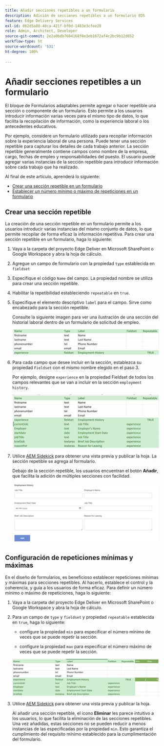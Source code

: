 ```yaml
---
title: Añadir secciones repetibles a un formulario
description: Adición de secciones repetibles a un formulario EDS
feature: Edge Delivery Services
exl-id: 062d5a88-48ca-421f-bf0d-1483e3cfee28
role: Admin, Architect, Developer
source-git-commit: 2e2a0bdb7604168f0e3eb1672af4c2bc9b12d652
workflow-type: ht
source-wordcount: '531'
ht-degree: 100%

---
```


# Añadir secciones repetibles a un formulario

El bloque de Formularios adaptables permite agregar o hacer repetible una sección o componente de un formulario. Esto permite a los usuarios introducir información varias veces para el mismo tipo de datos, lo que facilita la recopilación de información, como la experiencia laboral o los antecedentes educativos.

Por ejemplo, considere un formulario utilizado para recopilar información sobre la experiencia laboral de una persona. Puede tener una sección repetible para capturar los detalles de cada trabajo anterior. La sección repetible generalmente contiene campos como nombre de la empresa, cargo, fechas de empleo y responsabilidades del puesto. El usuario puede agregar varias instancias de la sección repetible para introducir información sobre cada trabajo que ha realizado.

Al final de este artículo, aprenderá lo siguiente:

- [Crear una sección repetible en un formulario](#add-repeatable-sections-to-a-form)
- [Establecer un número mínimo o máximo de repeticiones en un formulario](#set-minimum-or-maximum-number-of-repetitions-for-a-repeatable-section)

## Crear una sección repetible

La creación de una sección repetible en un formulario permite a los usuarios introducir varias instancias del mismo conjunto de datos, lo que permite recopilar de forma eficaz la información repetitiva. Para crear una sección repetible en un formulario, haga lo siguiente:

1. Vaya a la carpeta del proyecto Edge Deliver en Microsoft SharePoint o Google Workspace y abra la hoja de cálculo.

1. Agregue un campo de formulario con la propiedad `type` establecida en `fieldset`
1. Especifique el código `Name` del campo. La propiedad nombre se utiliza para crear una sección repetible.
1. Habilitar la repetibilidad estableciendo `repeatable` en `true`.
1. Especifique el elemento descriptivo `label` para el campo. Sirve como encabezado para la sección repetible.

   Consulte la siguiente imagen para ver una ilustración de una sección del historial laboral dentro de un formulario de solicitud de empleo.

   ![](/help/edge/assets/repeatable-section-example-job-application-form.png)

1. Para cada campo que desee incluir en la sección, establezca su propiedad `Fieldset` con el mismo nombre elegido en el paso 3.

   Por ejemplo, designe `experience` en la propiedad Fieldset de todos los campos relevantes que se van a incluir en la sección `employment history`.

   ![ejemplo de un campo de sección repetible y sus propiedades](/help/edge/assets/repeatable-section--mention-fieldset-name-example-job-application-form.png)

1. Utilice [AEM Sidekick](https://www.aem.live/developer/tutorial#preview-and-publish-your-content) para obtener una vista previa y publicar la hoja. La sección repetible se agrega al formulario.

   Debajo de la sección repetible, los usuarios encuentran el botón **Añadir**, que facilita la adición de múltiples secciones con facilidad.

   ![sección repetible, botón Añadir, para agregar varias secciones ](/help/edge/assets/repeatable-section-example.png)


## Configuración de repeticiones mínimas y máximas

En el diseño de formularios, es beneficioso establecer repeticiones mínimas y máximas para secciones repetibles. Al hacerlo, establece el control y la coherencia, y guía a los usuarios de forma eficaz. Para definir un número mínimo o máximo de repeticiones, haga lo siguiente:

1. Vaya a la carpeta del proyecto Edge Deliver en Microsoft SharePoint o Google Workspace y abra la hoja de cálculo.

1. Para un campo de `type` y `fieldset` y propiedad `repeatable` establecida en `true`, haga lo siguiente:

   - configure la propiedad `min` para especificar el número mínimo de veces que se puede repetir la sección.

   - configure la propiedad `max` para especificar el número máximo de veces que se puede repetir la sección.

   ![Establezca la propiedad mín. y máx. para especificar el número de veces que se puede repetir la sección](/help/edge/assets/repeatable-section-set-min-max.png)

1. Utilice [AEM Sidekick](https://www.aem.live/developer/tutorial#preview-and-publish-your-content) para obtener una vista previa y publicar la hoja.

   Al añadir una sección repetible, el icono **Eliminar** les parece intuitivo a los usuarios, lo que facilita la eliminación de las secciones repetibles. Una vez añadidas, estas secciones no se pueden reducir a menos instancias de las especificadas por la propiedad `min`. Esto garantiza el cumplimiento del requisito mínimo establecido para la cumplimentación del formulario.


